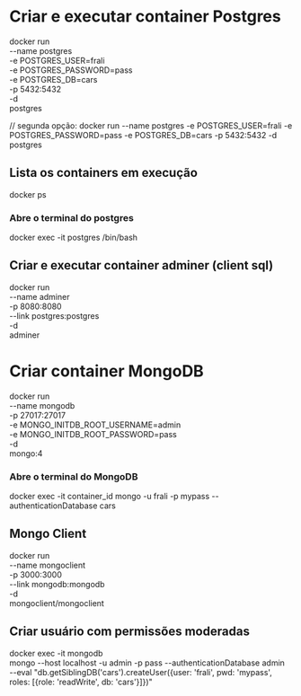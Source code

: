 # Criar e executar container Postgres

docker run \
 --name postgres \
 -e POSTGRES_USER=frali \
 -e POSTGRES_PASSWORD=pass \
 -e POSTGRES_DB=cars \
 -p 5432:5432 \
 -d \
 postgres

// segunda opção: docker run --name postgres -e POSTGRES_USER=frali -e POSTGRES_PASSWORD=pass -e POSTGRES_DB=cars -p 5432:5432 -d postgres

## Lista os containers em execução

docker ps

### Abre o terminal do postgres

docker exec -it postgres /bin/bash

## Criar e executar container adminer (client sql)

docker run \
 --name adminer \
 -p 8080:8080 \
 --link postgres:postgres \
 -d \
 adminer

# Criar container MongoDB

docker run \
 --name mongodb \
 -p 27017:27017 \
 -e MONGO_INITDB_ROOT_USERNAME=admin \
 -e MONGO_INITDB_ROOT_PASSWORD=pass \
 -d \
 mongo:4

### Abre o terminal do MongoDB

docker exec -it container_id mongo -u frali -p mypass --authenticationDatabase cars

## Mongo Client

docker run \
 --name mongoclient \
 -p 3000:3000 \
 --link mongodb:mongodb \
 -d \
 mongoclient/mongoclient

## Criar usuário com permissões moderadas

docker exec -it mongodb \
 mongo --host localhost -u admin -p pass --authenticationDatabase admin \
 --eval "db.getSiblingDB('cars').createUser({user: 'frali', pwd: 'mypass', roles: [{role: 'readWrite', db: 'cars'}]})"
